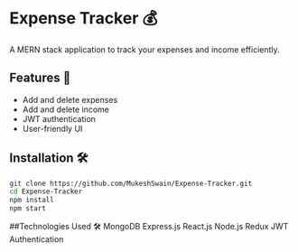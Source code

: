 # Expense Tracker 💰

A MERN stack application to track your expenses and income efficiently.

## Features 🚀
- Add and delete expenses
- Add and delete income
- JWT authentication
- User-friendly UI

## Installation 🛠
```bash
git clone https://github.com/MukeshSwain/Expense-Tracker.git
cd Expense-Tracker
npm install
npm start

```
##Technologies Used 🛠
    MongoDB
    Express.js
    React.js
    Node.js
    Redux
    JWT Authentication
